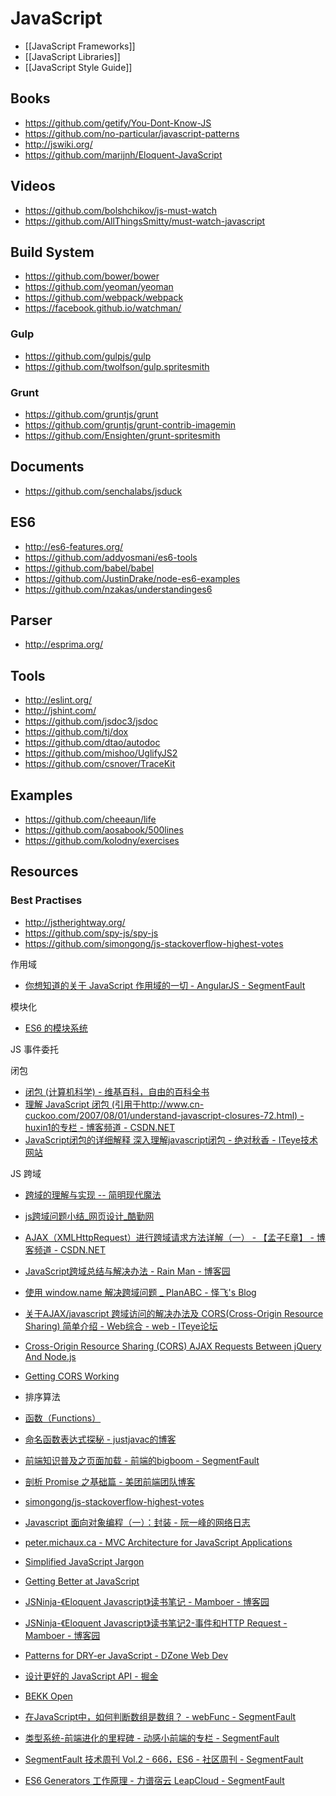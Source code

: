 # JavaScript


- [[JavaScript Frameworks]]
- [[JavaScript Libraries]]
- [[JavaScript Style Guide]]


## Books

- https://github.com/getify/You-Dont-Know-JS
- https://github.com/no-particular/javascript-patterns
- http://jswiki.org/
- https://github.com/marijnh/Eloquent-JavaScript


## Videos

- https://github.com/bolshchikov/js-must-watch
- https://github.com/AllThingsSmitty/must-watch-javascript


## Build System

- https://github.com/bower/bower
- https://github.com/yeoman/yeoman
- https://github.com/webpack/webpack
- https://facebook.github.io/watchman/

### Gulp

- https://github.com/gulpjs/gulp
- https://github.com/twolfson/gulp.spritesmith

### Grunt

- https://github.com/gruntjs/grunt
- https://github.com/gruntjs/grunt-contrib-imagemin
- https://github.com/Ensighten/grunt-spritesmith


## Documents

- https://github.com/senchalabs/jsduck


## ES6

- http://es6-features.org/
- https://github.com/addyosmani/es6-tools
- https://github.com/babel/babel
- https://github.com/JustinDrake/node-es6-examples
- https://github.com/nzakas/understandinges6


## Parser

- http://esprima.org/


## Tools

- http://eslint.org/
- http://jshint.com/
- https://github.com/jsdoc3/jsdoc
- https://github.com/tj/dox
- https://github.com/dtao/autodoc
- https://github.com/mishoo/UglifyJS2
- https://github.com/csnover/TraceKit


## Examples

- https://github.com/cheeaun/life
- https://github.com/aosabook/500lines
- https://github.com/kolodny/exercises


## Resources

### Best Practises

- http://jstherightway.org/
- https://github.com/spy-js/spy-js
- https://github.com/simongong/js-stackoverflow-highest-votes


作用域

- [你想知道的关于 JavaScript 作用域的一切 - AngularJS - SegmentFault](https://segmentfault.com/a/1190000005807487)

模块化

- [ES6 的模块系统](http://pwhack.me/post/technology/2015-08-18)

JS 事件委托

闭包

- [闭包 (计算机科学) - 维基百科，自由的百科全书](https://zh.wikipedia.org/zh/%E9%97%AD%E5%8C%85_(%E8%AE%A1%E7%AE%97%E6%9C%BA%E7%A7%91%E5%AD%A6))
- [理解 JavaScript 闭包 (引用于http://www.cn-cuckoo.com/2007/08/01/understand-javascript-closures-72.html) - huxin1的专栏 - 博客频道 - CSDN.NET](http://blog.csdn.net/huxin1/article/details/3370381)
- [JavaScript闭包的详细解释 深入理解javascript闭包 - 绝对秋香 - ITeye技术网站](http://liqita.iteye.com/blog/1214325)

JS 跨域

- [跨域的理解与实现 -- 简明现代魔法](http://www.nowamagic.net/ajax/ajax_KonwHowToCrossDomain.php)
- [js跨域问题小结_网页设计_酷勤网](http://www.kuqin.com/webpagedesign/20090422/47458.html)
- [AJAX（XMLHttpRequest）进行跨域请求方法详解（一） - 【孟子E章】 - 博客频道 - CSDN.NET](http://blog.csdn.net/net_lover/article/details/5172509)
- [JavaScript跨域总结与解决办法 - Rain Man - 博客园](http://www.cnblogs.com/rainman/archive/2011/02/20/1959325.html)
- [使用 window.name 解决跨域问题 _ PlanABC - 怿飞's Blog](http://www.planabc.net/2008/09/01/window_name_transport/)
- [关于AJAX/javascript 跨域访问的解决办法及 CORS(Cross-Origin Resource Sharing) 简单介绍 - Web综合 - web - ITeye论坛](http://www.iteye.com/topic/600682)
- [Cross-Origin Resource Sharing (CORS) AJAX Requests Between jQuery And Node.js](http://www.bennadel.com/blog/2327-cross-origin-resource-sharing-cors-ajax-requests-between-jquery-and-node-js.htm)
- [Getting CORS Working](https://remysharp.com/2011/04/21/getting-cors-working)


- 排序算法
- [函数（Functions）](http://goddyzhao.tumblr.com/post/11273713920/functions)
- [命名函数表达式探秘 - justjavac的博客](http://justjavac.com/named-function-expressions-demystified.html)
- [前端知识普及之页面加载 - 前端的bigboom - SegmentFault](https://segmentfault.com/a/1190000004466407)
- [剖析 Promise 之基础篇 - 美团前端团队博客](http://fe.meituan.com/promise-insight.html)
- [simongong/js-stackoverflow-highest-votes](https://github.com/simongong/js-stackoverflow-highest-votes)
- [Javascript 面向对象编程（一）：封装 - 阮一峰的网络日志](http://www.ruanyifeng.com/blog/2010/05/object-oriented_javascript_encapsulation.html)
- [peter.michaux.ca - MVC Architecture for JavaScript Applications](http://peter.michaux.ca/articles/mvc-architecture-for-javascript-applications)
- [Simplified JavaScript Jargon](http://jargon.js.org/)
- [Getting Better at JavaScript](http://rmurphey.com/blog/2011/05/20/getting-better-at-javascript)
- [JSNinja-《Eloquent Javascript》读书笔记 - Mamboer - 博客园](http://www.cnblogs.com/mamboer/archive/2010/12/15/eloquent-javascript-notes.html)
- [JSNinja-《Eloquent Javascript》读书笔记2-事件和HTTP Request - Mamboer - 博客园](http://www.cnblogs.com/mamboer/archive/2010/12/17/eloquent-javascript-notes-2.html)
- [Patterns for DRY-er JavaScript - DZone Web Dev](https://dzone.com/articles/patterns-dry-er-javascript)
- [设计更好的 JavaScript API - 掘金](http://gold.xitu.io/entry/5708de8a7db2a20051cfaf8d)
- [BEKK Open](http://open.bekk.no/a-views-responsibility)
- [在JavaScript中，如何判断数组是数组？ - webFunc - SegmentFault](https://segmentfault.com/a/1190000006150186)
- [类型系统-前端进化的里程碑 - 动感小前端的专栏 - SegmentFault](https://segmentfault.com/a/1190000006992287)
- [SegmentFault 技术周刊 Vol.2 - 666，ES6 - 社区周刊 - SegmentFault](https://segmentfault.com/a/1190000006690217)
- [ES6 Generators 工作原理 - 力谱宿云 LeapCloud - SegmentFault](https://segmentfault.com/a/1190000006777434)


